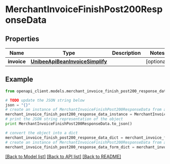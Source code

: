 # MerchantInvoiceFinishPost200ResponseData


## Properties

Name | Type | Description | Notes
------------ | ------------- | ------------- | -------------
**invoice** | [**UnibeeApiBeanInvoiceSimplify**](UnibeeApiBeanInvoiceSimplify.md) |  | [optional] 

## Example

```python
from openapi_client.models.merchant_invoice_finish_post200_response_data import MerchantInvoiceFinishPost200ResponseData

# TODO update the JSON string below
json = "{}"
# create an instance of MerchantInvoiceFinishPost200ResponseData from a JSON string
merchant_invoice_finish_post200_response_data_instance = MerchantInvoiceFinishPost200ResponseData.from_json(json)
# print the JSON string representation of the object
print MerchantInvoiceFinishPost200ResponseData.to_json()

# convert the object into a dict
merchant_invoice_finish_post200_response_data_dict = merchant_invoice_finish_post200_response_data_instance.to_dict()
# create an instance of MerchantInvoiceFinishPost200ResponseData from a dict
merchant_invoice_finish_post200_response_data_form_dict = merchant_invoice_finish_post200_response_data.from_dict(merchant_invoice_finish_post200_response_data_dict)
```
[[Back to Model list]](../README.md#documentation-for-models) [[Back to API list]](../README.md#documentation-for-api-endpoints) [[Back to README]](../README.md)


